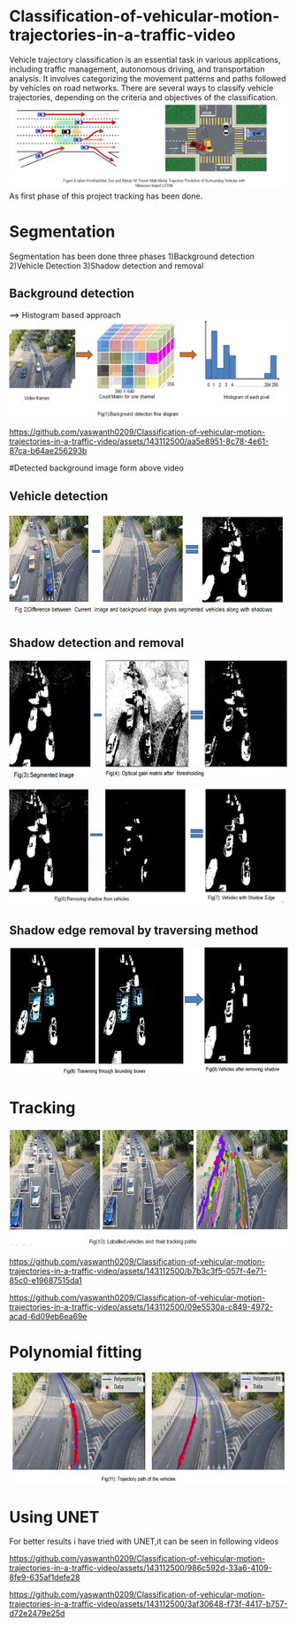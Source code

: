 # Classification-of-vehicular-motion-trajectories-in-a-traffic-video
Vehicle trajectory classification is an essential task in various applications, including traffic management, autonomous driving, and transportation analysis. It involves categorizing the movement patterns and paths followed by vehicles on road networks. There are several ways to classify vehicle trajectories, depending on the criteria and objectives of the classification. 
![Screenshot (4)](https://github.com/yaswanth0209/Classification-of-vehicular-motion-trajectories-in-a-traffic-video/blob/main/Images/Screenshot%20(4).png)
As first phase of this project tracking has been done.
# Segmentation
Segmentation has been done three phases
1)Background detection
2)Vehicle Detection
3)Shadow detection and removal
## Background detection
==> Histogram based approach
![Screenshot (5)](https://github.com/yaswanth0209/Classification-of-vehicular-motion-trajectories-in-a-traffic-video/blob/main/Images/Screenshot%20(5).png)


https://github.com/yaswanth0209/Classification-of-vehicular-motion-trajectories-in-a-traffic-video/assets/143112500/aa5e8951-8c78-4e61-87ca-b64ae256293b

#Detected background image form above video




## Vehicle detection

![Screenshot (6)](https://github.com/yaswanth0209/Classification-of-vehicular-motion-trajectories-in-a-traffic-video/blob/main/Images/Screenshot%20(6).png)

## Shadow detection and removal

![Screenshot (10)](https://github.com/yaswanth0209/Classification-of-vehicular-motion-trajectories-in-a-traffic-video/blob/main/Images/Screenshot%20(10).png)

![Screenshot (11)](https://github.com/yaswanth0209/Classification-of-vehicular-motion-trajectories-in-a-traffic-video/blob/main/Images/Screenshot%20(11).png)

## Shadow edge removal by traversing method

![Screenshot (13)](https://github.com/yaswanth0209/Classification-of-vehicular-motion-trajectories-in-a-traffic-video/blob/main/Images/Screenshot%20(13).png)
# Tracking

![Screenshot (14)](https://github.com/yaswanth0209/Classification-of-vehicular-motion-trajectories-in-a-traffic-video/blob/main/Images/Screenshot%20(14).png)


https://github.com/yaswanth0209/Classification-of-vehicular-motion-trajectories-in-a-traffic-video/assets/143112500/b7b3c3f5-057f-4e71-85c0-e19687515da1



https://github.com/yaswanth0209/Classification-of-vehicular-motion-trajectories-in-a-traffic-video/assets/143112500/09e5530a-c849-4972-acad-6d09eb6ea69e



# Polynomial fitting

![Screenshot (15)](https://github.com/yaswanth0209/Classification-of-vehicular-motion-trajectories-in-a-traffic-video/blob/main/Images/Screenshot%20(15).png)

# Using UNET
For better results i have tried with UNET,it can be seen in following videos



https://github.com/yaswanth0209/Classification-of-vehicular-motion-trajectories-in-a-traffic-video/assets/143112500/986c592d-33a6-4109-8fe9-635af1defe28


https://github.com/yaswanth0209/Classification-of-vehicular-motion-trajectories-in-a-traffic-video/assets/143112500/3af30648-f73f-4417-b757-d72e2479e25d

